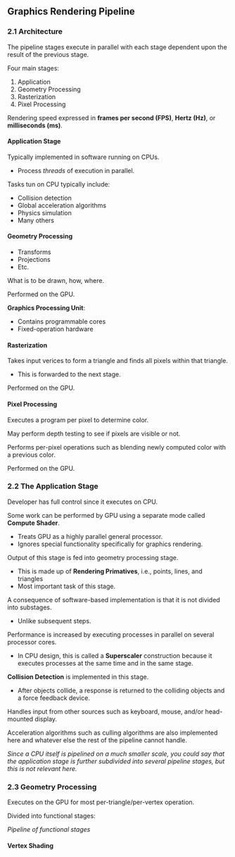 ## Graphics Rendering Pipeline
### 2.1 Architecture

The pipeline stages execute in parallel with each stage dependent upon the result of the previous stage.

Four main stages:
1. Application
2. Geometry Processing
3. Rasterization
4. Pixel Processing

Rendering speed expressed in __frames per second (FPS)__, __Hertz (Hz)__, or __milliseconds (ms)__.

#### Application Stage

Typically implemented in software running on CPUs.
- Process _threads_ of execution in parallel.

Tasks tun on CPU typically include:
- Collision detection
- Global acceleration algorithms
- Physics simulation
- Many others

#### Geometry Processing
- Transforms
- Projections
- Etc.

What is to be drawn, how, where.

Performed on the GPU.

__Graphics Processing Unit__:
- Contains programmable cores
- Fixed-operation hardware

#### Rasterization
Takes input verices to form a triangle and finds all pixels within that triangle.
- This is forwarded to the next stage.

Performed on the GPU.

#### Pixel Processing
Executes a program per pixel to determine color.

May perform depth testing to see if pixels are visible or not.

Performs per-pixel operations such as blending newly computed color with a previous color.

Performed on the GPU.

### 2.2 The Application Stage

Developer has full control since it executes on CPU.

Some work can be performed by GPU using a separate mode called __Compute Shader__.
- Treats GPU as a highly parallel general processor.
- Ignores special functionality specifically for graphics rendering.

Output of this stage is fed into geometry processing stage.
- This is made up of __Rendering Primatives__, i.e., points, lines, and triangles
- Most important task of this stage.

A consequence of software-based implementation is that it is not divided into substages.
- Unlike subsequent steps.

Performance is increased by executing processes in parallel on several processor cores.
- In CPU design, this is called a __Superscaler__ construction because it executes processes at the same time and in the same stage.

__Collision Detection__ is implemented in this stage.
- After objects collide, a response is returned to the colliding objects and a force feedback device.

Handles input from other sources such as keyboard, mouse, and/or head-mounted display.

Acceleration algorithms such as culling algorithms are also implemented here and whatever else the rest of the pipeline cannot handle.

_Since a CPU itself is pipelined on a much smaller scale, you could say that the application stage is further subdivided into several pipeline stages, but this is not relevant here._

### 2.3 Geometry Processing

Executes on the GPU for most per-triangle/per-vertex operation.

Divided into functional stages:

_Pipeline of functional stages_

#### Vertex Shading
